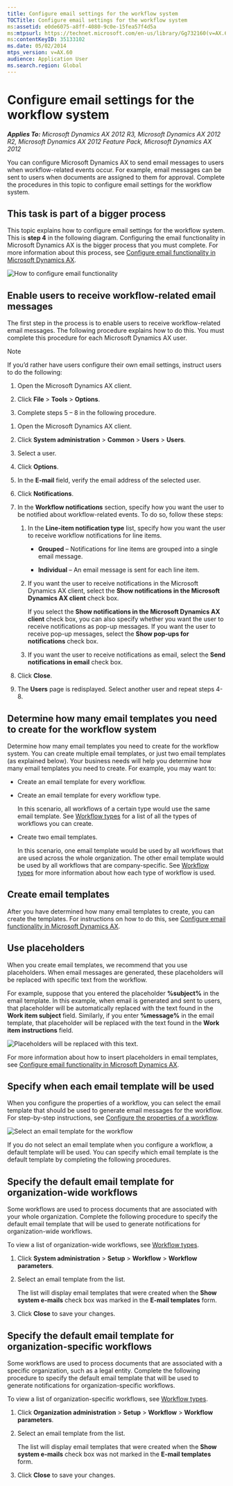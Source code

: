 ```yaml
---
title: Configure email settings for the workflow system
TOCTitle: Configure email settings for the workflow system
ms:assetid: e0de6075-a8ff-4080-9c0e-15fea57f4d5a
ms:mtpsurl: https://technet.microsoft.com/en-us/library/Gg732160(v=AX.60)
ms:contentKeyID: 35133102
ms.date: 05/02/2014
mtps_version: v=AX.60
audience: Application User
ms.search.region: Global
---
```


# Configure email settings for the workflow system 


_**Applies To:** Microsoft Dynamics AX 2012 R3, Microsoft Dynamics AX 2012 R2, Microsoft Dynamics AX 2012 Feature Pack, Microsoft Dynamics AX 2012_

You can configure Microsoft Dynamics AX to send email messages to users when workflow-related events occur. For example, email messages can be sent to users when documents are assigned to them for approval. Complete the procedures in this topic to configure email settings for the workflow system.

## This task is part of a bigger process

This topic explains how to configure email settings for the workflow system. This is **step 4** in the following diagram. Configuring the email functionality in Microsoft Dynamics AX is the bigger process that you must complete. For more information about this process, see [Configure email functionality in Microsoft Dynamics AX](configure-email-functionality-in-microsoft-dynamics-ax.md).

![How to configure email functionality](images/Gg732160.Workflow_EmailProcess(AX.60).gif "How to configure email functionality")

## Enable users to receive workflow-related email messages

The first step in the process is to enable users to receive workflow-related email messages. The following procedure explains how to do this. You must complete this procedure for each Microsoft Dynamics AX user.


> [!NOTE]
> <P>If you’d rather have users configure their own email settings, instruct users to do the following:</P>
> <OL>
> <LI>
> <P>Open the Microsoft Dynamics AX client.</P>
> <LI>
> <P>Click <STRONG>File</STRONG> &gt; <STRONG>Tools</STRONG> &gt; <STRONG>Options</STRONG>.</P>
> <LI>
> <P>Complete steps 5 – 8 in the following procedure.</P></LI></OL>



1.  Open the Microsoft Dynamics AX client.

2.  Click **System administration** \> **Common** \> **Users** \> **Users**.

3.  Select a user.

4.  Click **Options**.

5.  In the **E-mail** field, verify the email address of the selected user.

6.  Click **Notifications**.

7.  In the **Workflow notifications** section, specify how you want the user to be notified about workflow-related events. To do so, follow these steps:
    
    1.  In the **Line-item notification type** list, specify how you want the user to receive workflow notifications for line items.
        
          - **Grouped** – Notifications for line items are grouped into a single email message.
        
          - **Individual** – An email message is sent for each line item.
    
    2.  If you want the user to receive notifications in the Microsoft Dynamics AX client, select the **Show notifications in the Microsoft Dynamics AX client** check box.
        
        If you select the **Show notifications in the Microsoft Dynamics AX client** check box, you can also specify whether you want the user to receive notifications as pop-up messages. If you want the user to receive pop-up messages, select the **Show pop-ups for notifications** check box.
    
    3.  If you want the user to receive notifications as email, select the **Send notifications in email** check box.

8.  Click **Close**.

9.  The **Users** page is redisplayed. Select another user and repeat steps 4-8.

## Determine how many email templates you need to create for the workflow system

Determine how many email templates you need to create for the workflow system. You can create multiple email templates, or just two email templates (as explained below). Your business needs will help you determine how many email templates you need to create. For example, you may want to:

  - Create an email template for every workflow.

  - Create an email template for every workflow type.
    
    In this scenario, all workflows of a certain type would use the same email template. See [Workflow types](workflow-types.md) for a list of all the types of workflows you can create.

  - Create two email templates.
    
    In this scenario, one email template would be used by all workflows that are used across the whole organization. The other email template would be used by all workflows that are company-specific. See [Workflow types](workflow-types.md) for more information about how each type of workflow is used.

## Create email templates

After you have determined how many email templates to create, you can create the templates. For instructions on how to do this, see [Configure email functionality in Microsoft Dynamics AX](configure-email-functionality-in-microsoft-dynamics-ax.md).

## Use placeholders

When you create email templates, we recommend that you use placeholders. When email messages are generated, these placeholders will be replaced with specific text from the workflow.

For example, suppose that you entered the placeholder **%subject%** in the email template. In this example, when email is generated and sent to users, that placeholder will be automatically replaced with the text found in the **Work item subject** field. Similarly, if you enter **%message%** in the email template, that placeholder will be replaced with the text found in the **Work item instructions** field.

![Placeholders will be replaced with this text.](images/Gg732160.Workflow_SubjectAndMessage(AX.60).png "Placeholders will be replaced with this text.")

For more information about how to insert placeholders in email templates, see [Configure email functionality in Microsoft Dynamics AX](configure-email-functionality-in-microsoft-dynamics-ax.md).

## Specify when each email template will be used

When you configure the properties of a workflow, you can select the email template that should be used to generate email messages for the workflow. For step-by-step instructions, see [Configure the properties of a workflow](configure-the-properties-of-a-workflow.md).

![Select an email template for the workflow](images/Gg732160.Workflow_EmailTemplateField(AX.60).png "Select an email template for the workflow")

If you do not select an email template when you configure a workflow, a default template will be used. You can specify which email template is the default template by completing the following procedures.

## Specify the default email template for organization-wide workflows

Some workflows are used to process documents that are associated with your whole organization. Complete the following procedure to specify the default email template that will be used to generate notifications for organization-wide workflows.

To view a list of organization-wide workflows, see [Workflow types](workflow-types.md).

1.  Click **System administration** \> **Setup** \> **Workflow** \> **Workflow parameters**.

2.  Select an email template from the list.
    
    The list will display email templates that were created when the **Show system e-mails** check box was marked in the **E-mail templates** form.

3.  Click **Close** to save your changes.

## Specify the default email template for organization-specific workflows

Some workflows are used to process documents that are associated with a specific organization, such as a legal entity. Complete the following procedure to specify the default email template that will be used to generate notifications for organization-specific workflows.

To view a list of organization-specific workflows, see [Workflow types](workflow-types.md).

1.  Click **Organization administration** \> **Setup** \> **Workflow** \> **Workflow parameters**.

2.  Select an email template from the list.
    
    The list will display email templates that were created when the **Show system e-mails** check box was not marked in the **E-mail templates** form.

3.  Click **Close** to save your changes.

  


